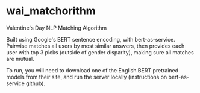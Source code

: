 # wai_matchorithm
Valentine's Day NLP Matching Algorithm

Built using Google's BERT sentence encoding, with bert-as-service. Pairwise matches all users by most similar answers, then provides each user with top 3 picks (outside of gender disparity), making sure all matches are mutual.

To run, you will need to download one of the English BERT pretrained models from their site, and run the server locally (instructions on bert-as-service github).
